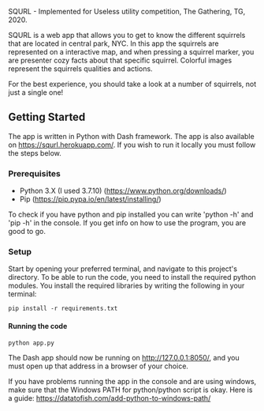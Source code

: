 SQURL - Implemented for Useless utility competition, The Gathering, TG, 2020.

SQURL is a web app that allows you to get to know the different squirrels that are located in central park, NYC. 
In this app the squirrels are represented on a interactive map, and when pressing a squirrel marker, you are presenter cozy facts about that specific squirrel. Colorful images represent the squirrels qualities and actions.

For the best experience, you should take a look at a number of squirrels, not just a single one!

## Getting Started
The app is written in Python with Dash framework.
The app is also available on https://squrl.herokuapp.com/.
If you wish to run it locally you must follow the steps below. 

### Prerequisites
- Python 3.X  (I used 3.7.10) (https://www.python.org/downloads/)
- Pip (https://pip.pypa.io/en/latest/installing/)

To check if you have python and pip installed you can write 'python -h' and 'pip -h' in the console. If you get info on how to use the program, you are good to go. 


### Setup
Start by opening your preferred terminal, and navigate to this project's directory.
To be able to run the code, you need to install the required python modules.
You install the required libraries by writing the following in your terminal:

```
pip install -r requirements.txt
```

#### Running the code
```
python app.py
```

The Dash app should now be running on http://127.0.0.1:8050/, and you must open up that address in a browser of your choice.




If you have problems running the app in the console and are using windows, make sure that the Windows PATH for python/python script is okay. Here is a guide: https://datatofish.com/add-python-to-windows-path/
